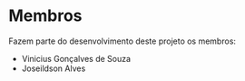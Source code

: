 # Membros

Fazem parte do desenvolvimento deste projeto os membros:

* Vinicius Gonçalves de Souza
* Joseildson Alves
